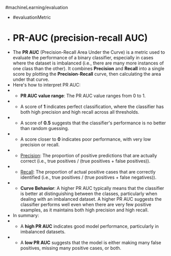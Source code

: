 #machineLearning/evaluation

- #evaluationMetric
- # PR-AUC (precision-recall AUC)
- The **PR AUC** (Precision-Recall Area Under the Curve) is a metric used to evaluate the performance of a binary classifier, especially in cases where the dataset is imbalanced (i.e., there are many more instances of one class than the other). It combines **Precision** and **Recall** into a single score by plotting the **Precision**-**Recall** curve, then calculating the area under that curve.
- Here's how to interpret PR AUC:
- - **PR AUC value range**: The PR AUC value ranges from 0 to 1.
- - A score of **1** indicates perfect classification, where the classifier has both high precision and high recall across all thresholds.
- - A score of **0.5** suggests that the classifier's performance is no better than random guessing.
- - A score closer to **0** indicates poor performance, with very low precision or recall.
- - [Precision](✅%20precision%20%20positive%20predictive%20value.md): The proportion of positive predictions that are actually correct (i.e., true positives / (true positives + false positives)).
- - [Recall](✅%20recall%20sensitivity%20%20true%20positive%20rate.md): The proportion of actual positive cases that are correctly identified (i.e., true positives / (true positives + false negatives)).
- - **Curve Behavior**: A higher PR AUC typically means that the classifier is better at distinguishing between the classes, particularly when dealing with an imbalanced dataset. A higher PR AUC suggests the classifier performs well even when there are very few positive examples, as it maintains both high precision and high recall.
- In summary:
- - A **high PR AUC** indicates good model performance, particularly in imbalanced datasets.
- - A **low PR AUC** suggests that the model is either making many false positives, missing many positive cases, or both.
